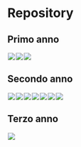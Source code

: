 # Repository
## Primo anno
<div style="display: flex; flex-wrap: wrap;" align="center">  
  <a href="https://github.com/unipr-org/FdP-A" target="_blank">
    <img style="margin: 1px;" align="center" src="https://github-readme-stats.vercel.app/api/pin/?username=unipr-org&repo=FdP-A" />
  </a>
  <a href="https://github.com/unipr-org/FdP-B" target="_blank">
    <img style="margin: 1px;" align="center" src="https://github-readme-stats.vercel.app/api/pin/?username=unipr-org&repo=FdP-B" />
  </a>
  <a href="https://github.com/unipr-org/ASD" target="_blank">
    <img style="margin: 1px;" align="center" src="https://github-readme-stats.vercel.app/api/pin/?username=unipr-org&repo=ASD" />
  </a>
</div>

## Secondo anno
<div style="display: flex; flex-wrap: wrap;" align="center">  
  <a href="https://github.com/unipr-org/BdD" target="_blank">
    <img style="margin: 1px;" align="center" src="https://github-readme-stats.vercel.app/api/pin/?username=unipr-org&repo=BdD" />
  </a>
  <a href="https://github.com/unipr-org/SO" target="_blank">
    <img style="margin: 1px;" align="center" src="https://github-readme-stats.vercel.app/api/pin/?username=unipr-org&repo=SO" />
  </a>
  <a href="https://github.com/unipr-org/CN" target="_blank">
    <img style="margin: 1px;" align="center" src="https://github-readme-stats.vercel.app/api/pin/?username=unipr-org&repo=CN" />
  </a>
  <a href="https://github.com/unipr-org/MdP" target="_blank">
    <img style="margin: 1px;" align="center" src="https://github-readme-stats.vercel.app/api/pin/?username=unipr-org&repo=MdP" />
  </a>
  <a href="https://github.com/unipr-org/ASC" target="_blank">
    <img style="margin: 1px;" align="center" src="https://github-readme-stats.vercel.app/api/pin/?username=unipr-org&repo=ASC" />
  </a>
  <a href="https://github.com/unipr-org/PM" target="_blank">
    <img style="margin: 1px;" align="center" src="https://github-readme-stats.vercel.app/api/pin/?username=unipr-org&repo=PM" />
  </a>
  <a href="https://github.com/unipr-org/FdI" target="_blank">
    <img style="margin: 1px;" align="center" src="https://github-readme-stats.vercel.app/api/pin/?username=unipr-org&repo=FdI" />
  </a>
</div>

## Terzo anno
<div style="display: flex; flex-wrap: wrap;" align="center">  
  <a href="https://github.com/unipr-org/PoaM" target="_blank" >
    <img style="margin: 1px;" align="center" src="https://github-readme-stats.vercel.app/api/pin/?username=unipr-org&repo=PoaM" />
  </a> 
</div>
